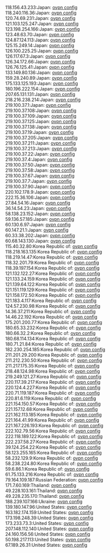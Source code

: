 118.156.43.233:Japan: [ovpn config](vpn/118_156_43_233.ovpn)  
118.240.116.36:Japan: [ovpn config](vpn/118_240_116_36.ovpn)  
120.74.69.231:Japan: [ovpn config](vpn/120_74_69_231.ovpn)  
121.103.125.247:Japan: [ovpn config](vpn/121_103_125_247.ovpn)  
123.198.254.166:Japan: [ovpn config](vpn/123_198_254_166.ovpn)  
123.48.63.70:Japan: [ovpn config](vpn/123_48_63_70.ovpn)  
124.87.124.113:Japan: [ovpn config](vpn/124_87_124_113.ovpn)  
125.15.249.14:Japan: [ovpn config](vpn/125_15_249_14.ovpn)  
126.100.225.25:Japan: [ovpn config](vpn/126_100_225_25.ovpn)  
126.117.67.3:Japan: [ovpn config](vpn/126_117_67_3.ovpn)  
126.34.172.66:Japan: [ovpn config](vpn/126_34_172_66.ovpn)  
126.76.125.41:Japan: [ovpn config](vpn/126_76_125_41.ovpn)  
133.149.80.136:Japan: [ovpn config](vpn/133_149_80_136.ovpn)  
159.28.240.89:Japan: [ovpn config](vpn/159_28_240_89.ovpn)  
175.133.125.193:Japan: [ovpn config](vpn/175_133_125_193.ovpn)  
180.196.222.154:Japan: [ovpn config](vpn/180_196_222_154.ovpn)  
207.65.131.131:Japan: [ovpn config](vpn/207_65_131_131.ovpn)  
218.216.238.214:Japan: [ovpn config](vpn/218_216_238_214.ovpn)  
219.100.37.1:Japan: [ovpn config](vpn/219_100_37_1.ovpn)  
219.100.37.108:Japan: [ovpn config](vpn/219_100_37_108.ovpn)  
219.100.37.109:Japan: [ovpn config](vpn/219_100_37_109.ovpn)  
219.100.37.125:Japan: [ovpn config](vpn/219_100_37_125.ovpn)  
219.100.37.138:Japan: [ovpn config](vpn/219_100_37_138.ovpn)  
219.100.37.19:Japan: [ovpn config](vpn/219_100_37_19.ovpn)  
219.100.37.205:Japan: [ovpn config](vpn/219_100_37_205.ovpn)  
219.100.37.211:Japan: [ovpn config](vpn/219_100_37_211.ovpn)  
219.100.37.213:Japan: [ovpn config](vpn/219_100_37_213.ovpn)  
219.100.37.22:Japan: [ovpn config](vpn/219_100_37_22.ovpn)  
219.100.37.4:Japan: [ovpn config](vpn/219_100_37_4.ovpn)  
219.100.37.50:Japan: [ovpn config](vpn/219_100_37_50.ovpn)  
219.100.37.58:Japan: [ovpn config](vpn/219_100_37_58.ovpn)  
219.100.37.67:Japan: [ovpn config](vpn/219_100_37_67.ovpn)  
219.100.37.7:Japan: [ovpn config](vpn/219_100_37_7.ovpn)  
219.100.37.90:Japan: [ovpn config](vpn/219_100_37_90.ovpn)  
220.102.178.9:Japan: [ovpn config](vpn/220_102_178_9.ovpn)  
222.15.36.106:Japan: [ovpn config](vpn/222_15_36_106.ovpn)  
27.84.54.16:Japan: [ovpn config](vpn/27_84_54_16.ovpn)  
36.14.54.23:Japan: [ovpn config](vpn/36_14_54_23.ovpn)  
58.138.23.152:Japan: [ovpn config](vpn/58_138_23_152.ovpn)  
59.136.57.185:Japan: [ovpn config](vpn/59_136_57_185.ovpn)  
60.130.6.97:Japan: [ovpn config](vpn/60_130_6_97.ovpn)  
60.147.21.1:Japan: [ovpn config](vpn/60_147_21_1.ovpn)  
60.33.38.202:Japan: [ovpn config](vpn/60_33_38_202.ovpn)  
60.68.143.130:Japan: [ovpn config](vpn/60_68_143_130.ovpn)  
115.40.32.80:Korea Republic of: [ovpn config](vpn/115_40_32_80.ovpn)  
118.218.163.135:Korea Republic of: [ovpn config](vpn/118_218_163_135.ovpn)  
118.219.14.47:Korea Republic of: [ovpn config](vpn/118_219_14_47.ovpn)  
118.32.201.79:Korea Republic of: [ovpn config](vpn/118_32_201_79.ovpn)  
118.39.197.154:Korea Republic of: [ovpn config](vpn/118_39_197_154.ovpn)  
121.132.122.27:Korea Republic of: [ovpn config](vpn/121_132_122_27.ovpn)  
121.133.24.159:Korea Republic of: [ovpn config](vpn/121_133_24_159.ovpn)  
121.139.64.122:Korea Republic of: [ovpn config](vpn/121_139_64_122.ovpn)  
121.151.119.129:Korea Republic of: [ovpn config](vpn/121_151_119_129.ovpn)  
121.158.172.50:Korea Republic of: [ovpn config](vpn/121_158_172_50.ovpn)  
121.183.4.117:Korea Republic of: [ovpn config](vpn/121_183_4_117.ovpn)  
124.57.230.98:Korea Republic of: [ovpn config](vpn/124_57_230_98.ovpn)  
14.36.37.211:Korea Republic of: [ovpn config](vpn/14_36_37_211.ovpn)  
14.46.22.192:Korea Republic of: [ovpn config](vpn/14_46_22_192.ovpn)  
175.201.200.77:Korea Republic of: [ovpn config](vpn/175_201_200_77.ovpn)  
180.65.33.232:Korea Republic of: [ovpn config](vpn/180_65_33_232.ovpn)  
180.66.32.2:Korea Republic of: [ovpn config](vpn/180_66_32_2.ovpn)  
180.68.114.134:Korea Republic of: [ovpn config](vpn/180_68_114_134.ovpn)  
180.71.21.84:Korea Republic of: [ovpn config](vpn/180_71_21_84.ovpn)  
182.230.254.185:Korea Republic of: [ovpn config](vpn/182_230_254_185.ovpn)  
211.201.29.200:Korea Republic of: [ovpn config](vpn/211_201_29_200.ovpn)  
211.212.230.50:Korea Republic of: [ovpn config](vpn/211_212_230_50.ovpn)  
211.217.175.35:Korea Republic of: [ovpn config](vpn/211_217_175_35.ovpn)  
218.48.124.98:Korea Republic of: [ovpn config](vpn/218_48_124_98.ovpn)  
219.249.121.27:Korea Republic of: [ovpn config](vpn/219_249_121_27.ovpn)  
220.117.39.217:Korea Republic of: [ovpn config](vpn/220_117_39_217.ovpn)  
220.124.4.227:Korea Republic of: [ovpn config](vpn/220_124_4_227.ovpn)  
220.71.119.187:Korea Republic of: [ovpn config](vpn/220_71_119_187.ovpn)  
220.81.6.119:Korea Republic of: [ovpn config](vpn/220_81_6_119.ovpn)  
221.154.150.57:Korea Republic of: [ovpn config](vpn/221_154_150_57.ovpn)  
221.157.12.68:Korea Republic of: [ovpn config](vpn/221_157_12_68.ovpn)  
221.162.113.185:Korea Republic of: [ovpn config](vpn/221_162_113_185.ovpn)  
221.164.41.99:Korea Republic of: [ovpn config](vpn/221_164_41_99.ovpn)  
221.167.226.193:Korea Republic of: [ovpn config](vpn/221_167_226_193.ovpn)  
222.102.79.56:Korea Republic of: [ovpn config](vpn/222_102_79_56.ovpn)  
222.118.189.122:Korea Republic of: [ovpn config](vpn/222_118_189_122.ovpn)  
222.237.58.27:Korea Republic of: [ovpn config](vpn/222_237_58_27.ovpn)  
39.124.254.22:Korea Republic of: [ovpn config](vpn/39_124_254_22.ovpn)  
58.123.255.165:Korea Republic of: [ovpn config](vpn/58_123_255_165.ovpn)  
58.232.129.9:Korea Republic of: [ovpn config](vpn/58_232_129_9.ovpn)  
58.238.224.80:Korea Republic of: [ovpn config](vpn/58_238_224_80.ovpn)  
59.6.86.1:Korea Republic of: [ovpn config](vpn/59_6_86_1.ovpn)  
61.75.133.216:Korea Republic of: [ovpn config](vpn/61_75_133_216.ovpn)  
79.164.109.187:Russian Federation: [ovpn config](vpn/79_164_109_187.ovpn)  
171.7.60.169:Thailand: [ovpn config](vpn/171_7_60_169.ovpn)  
49.228.103.161:Thailand: [ovpn config](vpn/49_228_103_161.ovpn)  
49.228.235.170:Thailand: [ovpn config](vpn/49_228_235_170.ovpn)  
188.239.107.166:Ukraine: [ovpn config](vpn/188_239_107_166.ovpn)  
139.180.147.96:United States: [ovpn config](vpn/139_180_147_96.ovpn)  
163.182.174.159:United States: [ovpn config](vpn/163_182_174_159.ovpn)  
173.198.248.39:United States: [ovpn config](vpn/173_198_248_39.ovpn)  
173.233.73.3:United States: [ovpn config](vpn/173_233_73_3.ovpn)  
207.148.112.140:United States: [ovpn config](vpn/207_148_112_140.ovpn)  
24.160.156.56:United States: [ovpn config](vpn/24_160_156_56.ovpn)  
50.198.217.113:United States: [ovpn config](vpn/50_198_217_113.ovpn)  
67.189.26.31:United States: [ovpn config](vpn/67_189_26_31.ovpn)  
